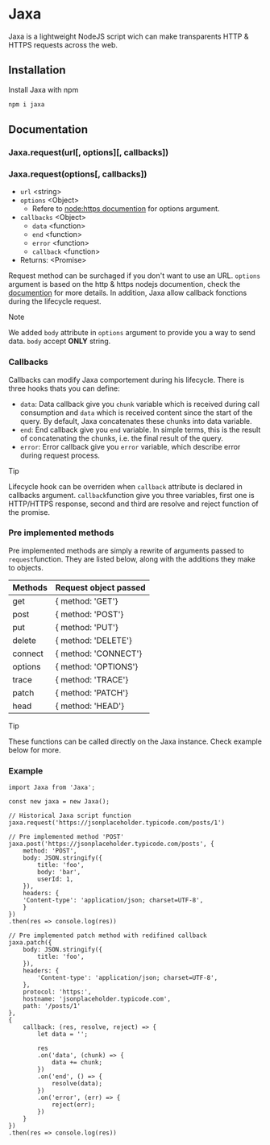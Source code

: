
# Jaxa

Jaxa is a lightweight NodeJS script wich can make transparents HTTP & HTTPS requests across the web.
## Installation

Install Jaxa with npm

```bash
npm i jaxa
```
## Documentation

### Jaxa.request(url[, options][, callbacks])
### Jaxa.request(options[, callbacks])

- `url` \<string\>
- `options` \<Object\>
    - Refere to [node:https documention](https://nodejs.org/api/https.html#httpsrequesturl-options-callback) for options argument.
- `callbacks` \<Object\>
    - `data` \<function\>
    - `end` \<function\>
    - `error` \<function\>
    - `callback` \<function\>
- Returns: \<Promise\>

Request method can be surchaged if you don't want to use an URL. `options` argument is based on the http & https nodejs documention, check the [documention](https://nodejs.org/api/https.html#httpsrequesturl-options-callback) for more details.
In addition, Jaxa allow callback fonctions during the lifecycle request.

> [!NOTE]
> We added `body` attribute in `options` argument to provide you a way to send data. `body` accept **ONLY** string.

### Callbacks

Callbacks can modify Jaxa comportement during his lifecycle. There is three hooks thats you can define:

- `data`: Data callback give you `chunk` variable which is received during call consumption and `data` which is received content since the start of the query. By default, Jaxa concatenates these chunks into data variable.
- `end`: End callback give you `end` variable. In simple terms, this is the result of concatenating the chunks, i.e. the final result of the query.
- `error`: Error callback give you `error` variable, which describe error during request process.  

> [!TIP]
> Lifecycle hook can be overriden when `callback` attribute is declared in callbacks argument. `callback`function give you three variables, first one is HTTP/HTTPS response, second and third are resolve and reject function of the promise.

### Pre implemented methods

Pre implemented methods are simply a rewrite of arguments passed to `request`function. They are listed below, along with the additions they make to objects.

| Methods  | Request object passed |
| :------- | :-------------------- |
| get      | { method: 'GET'}      |
| post     | { method: 'POST'}     |
| put      | { method: 'PUT'}      |
| delete   | { method: 'DELETE'}   |
| connect  | { method: 'CONNECT'}  |
| options  | { method: 'OPTIONS'}  |
| trace    | { method: 'TRACE'}    |
| patch    | { method: 'PATCH'}    |
| head     | { method: 'HEAD'}     |

> [!TIP]
> These functions can be called directly on the Jaxa instance. Check example below for more.

### Example

``` 
import Jaxa from 'Jaxa';

const new jaxa = new Jaxa();

// Historical Jaxa script function
jaxa.request('https://jsonplaceholder.typicode.com/posts/1')

// Pre implemented method 'POST'
jaxa.post('https://jsonplaceholder.typicode.com/posts', {
    method: 'POST',
    body: JSON.stringify({
        title: 'foo',
        body: 'bar',
        userId: 1,
    }),
    headers: {
    'Content-type': 'application/json; charset=UTF-8',
    }
})
.then(res => console.log(res))

// Pre implemented patch method with redifined callback
jaxa.patch({
    body: JSON.stringify({
        title: 'foo',
    }),
    headers: {
        'Content-type': 'application/json; charset=UTF-8',
    },
    protocol: 'https:',
    hostname: 'jsonplaceholder.typicode.com',
    path: '/posts/1'
},
{
    callback: (res, resolve, reject) => {
        let data = '';

        res
        .on('data', (chunk) => {
            data += chunk;
        })
        .on('end', () => {
            resolve(data);
        })
        .on('error', (err) => {
            reject(err);
        })
    }
})
.then(res => console.log(res))

```